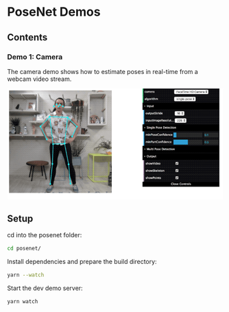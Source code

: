 # PoseNet Demos

## Contents

### Demo 1: Camera

The camera demo shows how to estimate poses in real-time from a webcam video stream.

<img src="posenet/camera.gif" alt="cameraDemo" style="width: 600px;"/>

## Setup

cd into the posenet folder:

```sh
cd posenet/
```

Install dependencies and prepare the build directory:

```sh
yarn --watch
```

Start the dev demo server:
```sh
yarn watch
```
